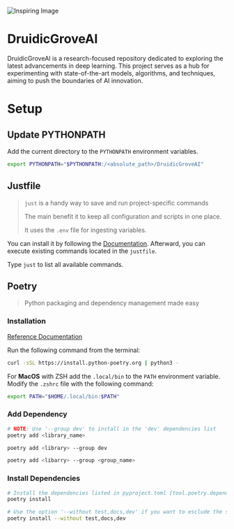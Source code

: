 ![Inspiring Image](https://repository-images.githubusercontent.com/870284572/b9b19342-1938-46cf-9eac-ab31a92682ba)

# DruidicGroveAI
DruidicGroveAI is a research-focused repository dedicated to exploring the latest advancements in deep learning. 
This project serves as a hub for experimenting with state-of-the-art models, algorithms, 
and techniques, aiming to push the boundaries of AI innovation.

# Setup
## Update PYTHONPATH
Add the current directory to the `PYTHONPATH` environment variables.
``` bash
export PYTHONPATH="$PYTHONPATH:/<absolute_path>/DruidicGroveAI"
```

## Justfile
> `just` is a handy way to save and run project-specific commands
> 
> The main benefit it to keep all configuration and scripts in one place.
> 
> It uses the `.env` file for ingesting variables.

You can install it by following the [Documentation](https://just.systems/man/en/chapter_4.html).
Afterward, you can execute existing commands located in the `justfile`.

Type `just` to list all available commands.


## Poetry

> Python packaging and dependency management made easy

### Installation

[Reference Documentation](https://python-poetry.org/)

Run the following command from the terminal:
``` bash
curl -sSL https://install.python-poetry.org | python3 -
```

For **MacOS** with ZSH add the `.local/bin` to the `PATH` environment variable. Modify the `.zshrc` file with the following command:

``` bash
export PATH="$HOME/.local/bin:$PATH"
```

### Add Dependency
``` bash
# NOTE: Use '--group dev' to install in the 'dev' dependencies list
poetry add <library_name>

poetry add <library> --group dev

poetry add <libarry> --group <group_name>
```

### Install Dependencies
``` bash
# Install the dependencies listed in pyproject.toml [tool.poetry.dependencies]
poetry install

# Use the option '--without test,docs,dev' if you want to esclude the specified group from install
poetry install --without test,docs,dev
```